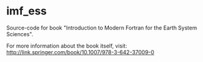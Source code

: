 imf_ess
=======

Source-code for book "Introduction to Modern Fortran for the Earth System Sciences".

For more information about the book itself, visit:
http://link.springer.com/book/10.1007/978-3-642-37009-0
